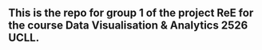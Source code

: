 ## This is the repo for group 1 of the project ReE for the course Data Visualisation & Analytics 2526 UCLL.
